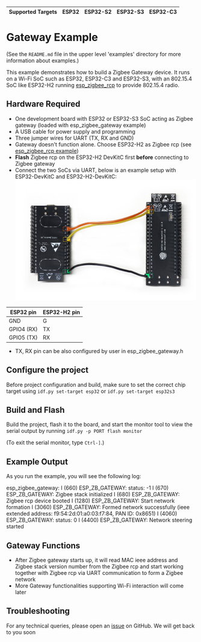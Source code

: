 | Supported Targets | ESP32 | ESP32-S2 | ESP32-S3 | ESP32-C3 |
| ----------------- | ----- | -------- | -------- | -------- |

# Gateway Example

(See the `README.md` file in the upper level 'examples' directory for more information about examples.)

This example demonstrates how to build a Zigbee Gateway device. It runs on a Wi-Fi SoC such as ESP32, ESP32-C3 and ESP32-S3, with an 802.15.4 SoC like ESP32-H2 running [esp_zigbee_rcp](../esp_zigbee_rcp) to provide 802.15.4 radio.

## Hardware Required

* One development board with ESP32 or ESP32-S3 SoC acting as Zigbee gateway (loaded with esp_zigbee_gateway example)
* A USB cable for power supply and programming
* Three jumper wires for UART (TX, RX and GND)
* Gateway doesn't function alone. Choose ESP32-H2 as Zigbee rcp (see [esp_zigbee_rcp example](../esp_zigbee_rcp))
* **Flash** Zigbee rcp on the ESP32-H2 DevKitC first **before** connecting to Zigbee gateway
* Connect the two SoCs via UART, below is an example setup with ESP32-DevKitC and ESP32-H2-DevKitC:
![Zigbee_gateway](../../openthread/ot_br/image/thread-border-router-esp32-esp32h2.jpg)

ESP32 pin     | ESP32-H2 pin
------------- |-------------
   GND        |    G
   GPIO4 (RX) |    TX
   GPIO5 (TX) |    RX

* TX, RX pin can be also configured by user in esp_zigbee_gateway.h

## Configure the project

Before project configuration and build, make sure to set the correct chip target using `idf.py set-target esp32` or `idf.py set-target esp32s3`

## Build and Flash

Build the project, flash it to the board, and start the monitor tool to view the serial output by running `idf.py -p PORT flash monitor`

(To exit the serial monitor, type ``Ctrl-]``.)

## Example Output

As you run the example, you will see the following log:

esp_zigbee_gateway:
I (660) ESP_ZB_GATEWAY: status: -1
I (670) ESP_ZB_GATEWAY: Zigbee stack initialized
I (680) ESP_ZB_GATEWAY: Zigbee rcp device booted
I (1280) ESP_ZB_GATEWAY: Start network formation
I (3060) ESP_ZB_GATEWAY: Formed network successfully (ieee extended address: f9:54:2d:01:a0:03:f7:84, PAN ID: 0x8651)
I (4060) ESP_ZB_GATEWAY: status: 0
I (4400) ESP_ZB_GATEWAY: Network steering started

## Gateway Functions

 * After Zigbee gateway starts up, it will read MAC ieee address and Zigbee stack version number from the Zigbee rcp and start working together with Zigbee rcp via UART communication to form a Zigbee network
 * More Gateway functionalities supporting Wi-Fi interaction will come later

## Troubleshooting

For any technical queries, please open an [issue](https://github.com/espressif/esp-idf/issues) on GitHub. We will get back to you soon

